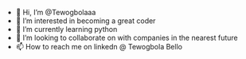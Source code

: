 - 👋 Hi, I’m @Tewogbolaaa
- 👀 I’m interested in becoming a great coder
- 🌱 I’m currently learning python
- 💞️ I’m looking to collaborate on with companies in the nearest future
- 📫 How to reach me on linkedn @ Tewogbola Bello

<!---
Tewogbolaaa/Tewogbolaaa is a ✨ special ✨ repository because its `README.md` (this file) appears on your GitHub profile.
You can click the Preview link to take a look at your changes.
--->
